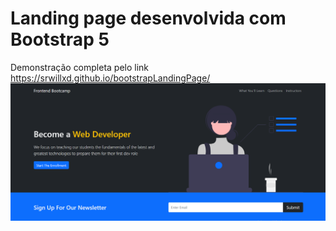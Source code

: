 # Landing page desenvolvida com Bootstrap 5
Demonstração completa pelo link https://srwillxd.github.io/bootstrapLandingPage/ 
![The San Juan Mountains are beautiful!](/img/readmeimg/lp.png)
